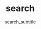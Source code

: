 ---
layout: search
title: search
permalink: /ro/search/
subtitle: search_subtitle
feature-img: "assets/img/pexels/search-map.jpeg"
icon: "fa-search"
lang: ro
---